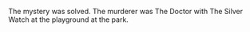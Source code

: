 The mystery was solved. The murderer was The Doctor with The Silver Watch at the playground at the park.